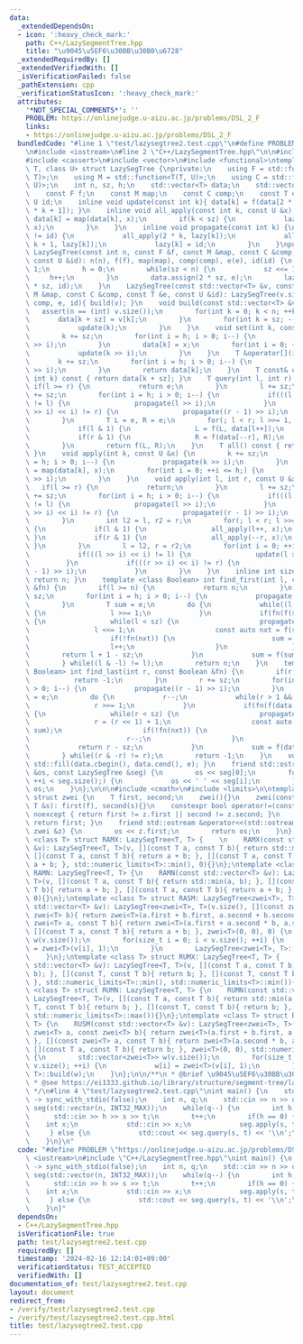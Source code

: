 ```yaml
---
data:
  _extendedDependsOn:
  - icon: ':heavy_check_mark:'
    path: C++/LazySegmentTree.hpp
    title: "\u9045\u5EF6\u30BB\u30B0\u6728"
  _extendedRequiredBy: []
  _extendedVerifiedWith: []
  _isVerificationFailed: false
  _pathExtension: cpp
  _verificationStatusIcon: ':heavy_check_mark:'
  attributes:
    '*NOT_SPECIAL_COMMENTS*': ''
    PROBLEM: https://onlinejudge.u-aizu.ac.jp/problems/DSL_2_F
    links:
    - https://onlinejudge.u-aizu.ac.jp/problems/DSL_2_F
  bundledCode: "#line 1 \"test/lazysegtree2.test.cpp\"\n#define PROBLEM \"https://onlinejudge.u-aizu.ac.jp/problems/DSL_2_F\"\
    \n#include <iostream>\n#line 2 \"C++/LazySegmentTree.hpp\"\n\n#include <ostream>\n\
    #include <cassert>\n#include <vector>\n#include <functional>\ntemplate <class\
    \ T, class U> struct LazySegTree {\nprivate:\n    using F = std::function<T(T,\
    \ T)>;\n    using M = std::function<T(T, U)>;\n    using C = std::function<U(U,\
    \ U)>;\n    int n, sz, h;\n    std::vector<T> data;\n    std::vector<U> lazy;\n\
    \    const F f;\n    const M map;\n    const C comp;\n    const T e;\n    const\
    \ U id;\n    inline void update(const int k){ data[k] = f(data[2 * k], data[2\
    \ * k + 1]); }\n    inline void all_apply(const int k, const U &x) {\n       \
    \ data[k] = map(data[k], x);\n        if(k < sz) {\n            lazy[k] = comp(lazy[k],\
    \ x);\n        }\n    }\n    inline void propagate(const int k) {\n        if(lazy[k]\
    \ != id) {\n            all_apply(2 * k, lazy[k]);\n            all_apply(2 *\
    \ k + 1, lazy[k]);\n            lazy[k] = id;\n        }\n    }\npublic:\n   \
    \ LazySegTree(const int n, const F &f, const M &map, const C &comp, const T &e,\
    \ const U &id): n(n), f(f), map(map), comp(comp), e(e), id(id) {\n        sz =\
    \ 1;\n        h = 0;\n        while(sz < n) {\n            sz <<= 1;\n       \
    \     h++;\n        }\n        data.assign(2 * sz, e);\n        lazy.assign(2\
    \ * sz, id);\n    }\n    LazySegTree(const std::vector<T> &v, const F &f, const\
    \ M &map, const C &comp, const T &e, const U &id): LazySegTree(v.size(), f, map,\
    \ comp, e, id){ build(v); }\n    void build(const std::vector<T> &v) {\n     \
    \   assert(n == (int) v.size());\n        for(int k = 0; k < n; ++k) {\n     \
    \       data[k + sz] = v[k];\n        }\n        for(int k = sz; --k > 0;) {\n\
    \            update(k);\n        }\n    }\n    void set(int k, const T &x) {\n\
    \        k += sz;\n        for(int i = h; i > 0; i--) {\n            propagate(k\
    \ >> i);\n        }\n        data[k] = x;\n        for(int i = 0; ++i <= h;) {\n\
    \            update(k >> i);\n        }\n    }\n    T &operator[](int k) {\n \
    \       k += sz;\n        for(int i = h; i > 0; i--) {\n            propagate(k\
    \ >> i);\n        }\n        return data[k];\n    }\n    T const& operator[](const\
    \ int k) const { return data[k + sz]; }\n    T query(int l, int r) {\n       \
    \ if(l >= r) {\n            return e;\n        }\n        l += sz;\n        r\
    \ += sz;\n        for(int i = h; i > 0; i--) {\n            if(((l >> i) << i)\
    \ != l) {\n                propagate(l >> i);\n            }\n            if(((r\
    \ >> i) << i) != r) {\n                propagate((r - 1) >> i);\n            }\n\
    \        }\n        T L = e, R = e;\n        for(; l < r; l >>= 1, r >>= 1) {\n\
    \            if(l & 1) {\n                L = f(L, data[l++]);\n            }\n\
    \            if(r & 1) {\n                R = f(data[--r], R);\n            }\n\
    \        }\n        return f(L, R);\n    }\n    T all() const { return data[1];\
    \ }\n    void apply(int k, const U &x) {\n        k += sz;\n        for(int i\
    \ = h; i > 0; i--) {\n            propagate(k >> i);\n        }\n        data[k]\
    \ = map(data[k], x);\n        for(int i = 0; ++i <= h;) {\n            update(k\
    \ >> i);\n        }\n    }\n    void apply(int l, int r, const U &x) {\n     \
    \   if(l >= r) {\n            return;\n        }\n        l += sz;\n        r\
    \ += sz;\n        for(int i = h; i > 0; i--) {\n            if(((l >> i) << i)\
    \ != l) {\n                propagate(l >> i);\n            }\n            if(((r\
    \ >> i) << i) != r) {\n                propagate((r - 1) >> i);\n            }\n\
    \        }\n        int l2 = l, r2 = r;\n        for(; l < r; l >>= 1, r >>= 1)\
    \ {\n            if(l & 1) {\n                all_apply(l++, x);\n           \
    \ }\n            if(r & 1) {\n                all_apply(--r, x);\n           \
    \ }\n        }\n        l = l2, r = r2;\n        for(int i = 0; ++i <= h;) {\n\
    \            if(((l >> i) << i) != l) {\n                update(l >> i);\n   \
    \         }\n            if(((r >> i) << i) != r) {\n                update((r\
    \ - 1) >> i);\n            }\n        }\n    }\n    inline int size() const {\
    \ return n; }\n    template <class Boolean> int find_first(int l, const Boolean\
    \ &fn) {\n        if(l >= n) {\n            return n;\n        }\n        l +=\
    \ sz;\n        for(int i = h; i > 0; i--) {\n            propagate(l >> i);\n\
    \        }\n        T sum = e;\n        do {\n            while((l & 1) == 0)\
    \ {\n                l >>= 1;\n            }\n            if(fn(f(sum, data[l])))\
    \ {\n                while(l < sz) {\n                    propagate(l);\n    \
    \                l <<= 1;\n                    const auto nxt = f(sum, data[l]);\n\
    \                    if(!fn(nxt)) {\n                        sum = nxt;\n    \
    \                    l++;\n                    }\n                }\n        \
    \        return l + 1 - sz;\n            }\n            sum = f(sum, data[l++]);\n\
    \        } while((l & -l) != l);\n        return n;\n    }\n    template <class\
    \ Boolean> int find_last(int r, const Boolean &fn) {\n        if(r <= 0) {\n \
    \           return -1;\n        }\n        r += sz;\n        for(int i = h; i\
    \ > 0; i--) {\n            propagate((r - 1) >> i);\n        }\n        T sum\
    \ = e;\n        do {\n            r--;\n            while(r > 1 && r & 1) {\n\
    \                r >>= 1;\n            }\n            if(fn(f(data[r], sum)))\
    \ {\n                while(r < sz) {\n                    propagate(r);\n    \
    \                r = (r << 1) + 1;\n                    const auto nxt = f(data[r],\
    \ sum);\n                    if(!fn(nxt)) {\n                        sum = nxt;\n\
    \                        r--;\n                    }\n                }\n    \
    \            return r - sz;\n            }\n            sum = f(data[r], sum);\n\
    \        } while((r & -r) != r);\n        return -1;\n    }\n    void clear(){\
    \ std::fill(data.cbegin(), data.cend(), e); }\n    friend std::ostream &operator<<(std::ostream\
    \ &os, const LazySegTree &seg) {\n        os << seg[0];\n        for(int i = 0;\
    \ ++i < seg.size();) {\n            os << ' ' << seg[i];\n        }\n        return\
    \ os;\n    }\n};\n\n\n#include <cmath>\n#include <limits>\n\ntemplate <class T>\
    \ struct zwei {\n    T first, second;\n    zwei(){}\n    zwei(const T &f, const\
    \ T &s): first(f), second(s){}\n    constexpr bool operator!=(const zwei<T> &z)\
    \ noexcept { return first != z.first || second != z.second; }\n    operator T(){\
    \ return first; }\n    friend std::ostream &operator<<(std::ostream &os, const\
    \ zwei &z) {\n        os << z.first;\n        return os;\n    }\n};\n\ntemplate\
    \ <class T> struct RAMX: LazySegTree<T, T> {    \n    RAMX(const std::vector<T>\
    \ &v): LazySegTree<T, T>(v, [](const T a, const T b){ return std::max(a, b); },\
    \ [](const T a, const T b){ return a + b; }, [](const T a, const T b){ return\
    \ a + b; }, std::numeric_limits<T>::min(), 0){}\n};\ntemplate <class T> struct\
    \ RAMN: LazySegTree<T, T> {\n    RAMN(const std::vector<T> &v): LazySegTree<T,\
    \ T>(v, [](const T a, const T b){ return std::min(a, b); }, [](const T a, const\
    \ T b){ return a + b; }, [](const T a, const T b){ return a + b; }, std::numeric_limits<T>::max(),\
    \ 0){}\n};\ntemplate <class T> struct RASM: LazySegTree<zwei<T>, T> {\n    RASM(const\
    \ std::vector<T> &v): LazySegTree<zwei<T>, T>(v.size(), [](const zwei<T> a, const\
    \ zwei<T> b){ return zwei<T>(a.first + b.first, a.second + b.second); }, [](const\
    \ zwei<T> a, const T b){ return zwei<T>(a.first + a.second * b, a.second); },\
    \ [](const T a, const T b){ return a + b; }, zwei<T>(0, 0), 0) {\n        std::vector<zwei<T>>\
    \ w(v.size());\n        for(size_t i = 0; i < v.size(); ++i) {\n            w[i]\
    \ = zwei<T>(v[i], 1);\n        }\n        LazySegTree<zwei<T>, T>::build(w);\n\
    \    }\n};\ntemplate <class T> struct RUMX: LazySegTree<T, T> {    \n    RUMX(const\
    \ std::vector<T> &v): LazySegTree<T, T>(v, [](const T a, const T b){ return std::max(a,\
    \ b); }, [](const T, const T b){ return b; }, [](const T, const T b){ return b;\
    \ }, std::numeric_limits<T>::min(), std::numeric_limits<T>::min()){}\n};\ntemplate\
    \ <class T> struct RUMN: LazySegTree<T, T> {\n    RUMN(const std::vector<T> &v):\
    \ LazySegTree<T, T>(v, [](const T a, const T b){ return std::min(a, b); }, [](const\
    \ T, const T b){ return b; }, [](const T, const T b){ return b; }, std::numeric_limits<T>::max(),\
    \ std::numeric_limits<T>::max()){}\n};\ntemplate <class T> struct RUSM: LazySegTree<zwei<T>,\
    \ T> {\n    RUSM(const std::vector<T> &v): LazySegTree<zwei<T>, T>(v.size(), [](const\
    \ zwei<T> a, const zwei<T> b){ return zwei<T>(a.first + b.first, a.second + b.second);\
    \ }, [](const zwei<T> a, const T b){ return zwei<T>(a.second * b, a.second); },\
    \ [](const T a, const T b){ return b; }, zwei<T>(0, 0), std::numeric_limits<T>::min())\
    \ {\n        std::vector<zwei<T>> w(v.size());\n        for(size_t i = 0; i <\
    \ v.size(); ++i) {\n            w[i] = zwei<T>(v[i], 1);\n        }\n        LazySegTree<zwei<T>,\
    \ T>::build(w);\n    }\n};\n\n/**\n * @brief \u9045\u5EF6\u30BB\u30B0\u6728\n\
    \ * @see https://ei1333.github.io/library/structure/segment-tree/lazy-segment-tree.hpp\n\
    \ */\n#line 4 \"test/lazysegtree2.test.cpp\"\nint main() {\n    std::cin.tie(nullptr)\
    \ -> sync_with_stdio(false);\n    int n, q;\n    std::cin >> n >> q;\n    RUMN<int>\
    \ seg(std::vector(n, INT32_MAX));\n    while(q--) {\n        int h, s, t;\n  \
    \      std::cin >> h >> s >> t;\n        t++;\n        if(h == 0) {\n        \
    \    int x;\n            std::cin >> x;\n            seg.apply(s, t, x);\n   \
    \     } else {\n            std::cout << seg.query(s, t) << '\\n';\n        }\n\
    \    }\n}\n"
  code: "#define PROBLEM \"https://onlinejudge.u-aizu.ac.jp/problems/DSL_2_F\"\n#include\
    \ <iostream>\n#include \"C++/LazySegmentTree.hpp\"\nint main() {\n    std::cin.tie(nullptr)\
    \ -> sync_with_stdio(false);\n    int n, q;\n    std::cin >> n >> q;\n    RUMN<int>\
    \ seg(std::vector(n, INT32_MAX));\n    while(q--) {\n        int h, s, t;\n  \
    \      std::cin >> h >> s >> t;\n        t++;\n        if(h == 0) {\n        \
    \    int x;\n            std::cin >> x;\n            seg.apply(s, t, x);\n   \
    \     } else {\n            std::cout << seg.query(s, t) << '\\n';\n        }\n\
    \    }\n}"
  dependsOn:
  - C++/LazySegmentTree.hpp
  isVerificationFile: true
  path: test/lazysegtree2.test.cpp
  requiredBy: []
  timestamp: '2024-02-16 12:14:01+09:00'
  verificationStatus: TEST_ACCEPTED
  verifiedWith: []
documentation_of: test/lazysegtree2.test.cpp
layout: document
redirect_from:
- /verify/test/lazysegtree2.test.cpp
- /verify/test/lazysegtree2.test.cpp.html
title: test/lazysegtree2.test.cpp
---
```

